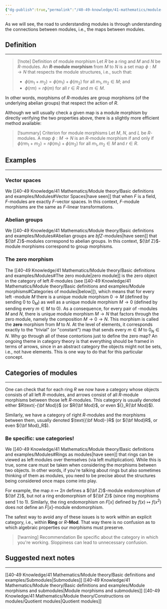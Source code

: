 ```yaml
---
{"dg-publish":true,"permalink":"/40-49-knowledge/41-mathematics/module-theory/basic-definitions-and-examples/module-morphisms/","tags":["module_theory"],"updated":"2025-09-22T12:28:33-07:00"}
---
```


As we will see, the road to understanding modules is through understanding the connections between modules, i.e., the maps between modules.

## Definition
---

>[!note] Definition of module morphism
>Let $R$ be a ring and $M$ and $N$ be $R$-modules. An **$R$-module morphism** from $M$ to $N$ is a set map $\phi:M\to N$ that respects the module structures, i.e., such that:
>- $\phi(m_1+m_2)=\phi(m_1)+\phi(m_2)$ for all $m_1, m_2\in M$; and
>- $\phi(rm)=r\phi(m)$ for all $r\in R$ and $m\in M$.

In other words, morphisms of $R$-modules are group morphisms (of the underlying abelian groups) that respect the action of $R$.

Although we will usually check a given map is a module morphism by directly verifying the two properties above, there is a slightly more efficient method available:

>[!summary] Criterion for module morphisms
>Let $M$, $N$, and $L$ be $R$-modules. A map $\phi:M\to N$ is an $R$-module morphism if and only if $\phi(rm_1+m_2)=r\phi(m_1)+\phi(m_2)$ for all $m_1, m_2\in M$ and $r\in R$.

## Examples
---

### Vector spaces

We [[40-49 Knowledge/41 Mathematics/Module theory/Basic definitions and examples/Modules#Vector Spaces\|have seen]] that when $F$ is a field, $F$-modules are exactly $F$-vector spaces. In this context, $F$-module morphisms are the same as $F$-linear transformations.

### Abelian groups

We [[40-49 Knowledge/41 Mathematics/Module theory/Basic definitions and examples/Modules#Abelian groups are ${ bf Z}$-modules\|have seen]] that ${\bf Z}$-modules correspond to  abelian groups. In this context, ${\bf Z}$-module morphisms correspond to group morphisms.

### The zero morphism

The [[40-49 Knowledge/41 Mathematics/Module theory/Basic definitions and examples/Modules#The zero module\|zero module]] is the zero object in the category of left $R$-modules (see [[40-49 Knowledge/41 Mathematics/Module theory/Basic definitions and examples/Module morphisms#Categories of modules\|below]]), which means that for every left -module $M$ there is a unique module morphism $0\to M$ (defined by sending $0$ to $0_M$) as well as a unique module morphism $M\to 0$ (defined by sending every $m\in M$ to $0$). As a consequence, for every pair of -modules $M$ and $N$, there is unique module morphism $M\to N$ that factors through the zero module, namely the composition $M\to 0\to N$. This morphism is called the **zero** morphism from $M$ to $N$. At the level of elements, it corresponds exactly to the "trivial" (or "constant") map that sends every $m\in M$ to $0_N\in N$. Why go through all of these contortions just to define the zero map? An ongoing theme in category theory is that everything should be framed in terms of arrows, since in an abstract category the objects might not be sets, i.e., not have elements. This is one way to do that for this particular concept.

## Categories of modules
---

One can check that for each ring $R$ we now have a category whose objects consists of all left $R$-modules, and arrows consist of all $R$-module morphisms between those left $R$-modules. This category is usually denoted either $R\text{-{\bf Mod}}$ (or $R{\bf Mod}$, or even ${}_R{\bf Mod}$).

Similarly, we have a category of right $R$-modules and the morphisms between them, usually denoted $\text{{\bf Mod}-}R$ (or ${\bf Mod}R$, or even ${\bf Mod}_R$).

### Be specific: use categories!

We [[40-49 Knowledge/41 Mathematics/Module theory/Basic definitions and examples/Modules#Rings as modules\|have seen]] that rings can be viewed as left modules over themselves (via left multiplication). While this is true, some care must be taken when considering the morphisms between two objects. In other words, if you're talking about rings but also sometimes thinking of them as modules, you need to be precise about the structures being considered once maps come into play.

For example, the map $n\mapsto 2n$ defines a ${\bf Z}$-module endomorphism of ${\bf Z}$, but not a ring endomorphism of ${\bf Z}$ (since ring morphisms send 1 to 1). Similarly, the ring endomorphism on $F[x]$ defined by $f(x)\mapsto f(x^2)$ does not define an $F[x]$-module endomorphism.

The safest way to avoid any of these issues is to work within an explicit category, i.e., within $\textbf{Ring}$ or $R\textbf{-Mod}$. That way there is no confusion as to which algebraic properties our morphisms must preserve.

> [!warning] Recommendation
> Be specific about the category in which you're working. Sloppiness can lead to unnecessary confusion.

## Suggested next notes
---

[[40-49 Knowledge/41 Mathematics/Module theory/Basic definitions and examples/Submodules\|Submodules]]
[[40-49 Knowledge/41 Mathematics/Module theory/Basic definitions and examples/Module morphisms and submodules\|Module morphisms and submodules]]
[[40-49 Knowledge/41 Mathematics/Module theory/Constructions on modules/Quotient modules\|Quotient modules]]

